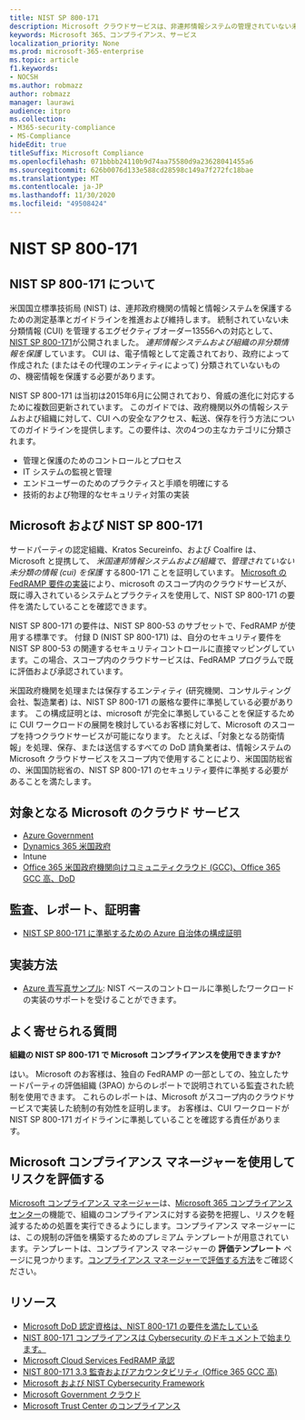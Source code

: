 ```yaml
---
title: NIST SP 800-171
description: Microsoft クラウドサービスは、非連邦情報システムの管理されていない未分類情報 (CUI) を保護するために、NIST SP 800-171 ガイドラインに準拠しています。
keywords: Microsoft 365、コンプライアンス、サービス
localization_priority: None
ms.prod: microsoft-365-enterprise
ms.topic: article
f1.keywords:
- NOCSH
ms.author: robmazz
author: robmazz
manager: laurawi
audience: itpro
ms.collection:
- M365-security-compliance
- MS-Compliance
hideEdit: true
titleSuffix: Microsoft Compliance
ms.openlocfilehash: 071bbbb24110b9d74aa75580d9a23628041455a6
ms.sourcegitcommit: 626b0076d133e588cd28598c149a7f272fc18bae
ms.translationtype: MT
ms.contentlocale: ja-JP
ms.lasthandoff: 11/30/2020
ms.locfileid: "49508424"
---
```

# <a name="nist-sp-800-171"></a>NIST SP 800-171

## <a name="about-nist-sp-800-171"></a>NIST SP 800-171 について

米国国立標準技術局 (NIST) は、連邦政府機関の情報と情報システムを保護するための測定基準とガイドラインを推進および維持します。 統制されていない未分類情報 (CUI) を管理するエグゼクティブオーダー13556への対応として、 [NIST SP 800-171](https://csrc.nist.gov/publications/detail/sp/800-171/rev-1/final)が公開されました。 *連邦情報システムおよび組織の非分類情報を保護* しています。 CUI は、電子情報として定義されており、政府によって作成された (またはその代理のエンティティによって) 分類されていないものの、機密情報を保護する必要があります。

NIST SP 800-171 は当初は2015年6月に公開されており、脅威の進化に対応するために複数回更新されています。 このガイドでは、政府機関以外の情報システムおよび組織に対して、CUI への安全なアクセス、転送、保存を行う方法についてのガイドラインを提供します。この要件は、次の4つの主なカテゴリに分類されます。

- 管理と保護のためのコントロールとプロセス
- IT システムの監視と管理
- エンドユーザーのためのプラクティスと手順を明確にする
- 技術的および物理的なセキュリティ対策の実装

## <a name="microsoft-and-nist-sp-800-171"></a>Microsoft および NIST SP 800-171

サードパーティの認定組織、Kratos Secureinfo、および Coalfire は、Microsoft と提携して、 *米国連邦情報システムおよび組織で、管理されていない未分類の情報 (cui) を保護* する800-171 ことを証明しています。 [Microsoft の FedRAMP 要件の実装](offering-fedramp.md)により、microsoft のスコープ内のクラウドサービスが、既に導入されているシステムとプラクティスを使用して、NIST SP 800-171 の要件を満たしていることを確認できます。

NIST SP 800-171 の要件は、NIST SP 800-53 のサブセットで、FedRAMP が使用する標準です。 付録 D (NIST SP 800-171) は、自分のセキュリティ要件を NIST SP 800-53 の関連するセキュリティコントロールに直接マッピングしています。この場合、スコープ内のクラウドサービスは、FedRAMP プログラムで既に評価および承認されています。

米国政府機関を処理または保存するエンティティ (研究機関、コンサルティング会社、製造業者) は、NIST SP 800-171 の厳格な要件に準拠している必要があります。 この構成証明とは、microsoft が完全に準拠していることを保証するために CUI ワークロードの展開を検討しているお客様に対して、Microsoft のスコープを持つクラウドサービスが可能になります。 たとえば、「対象となる防衛情報」を処理、保存、または送信するすべての DoD 請負業者は、情報システムの Microsoft クラウドサービスをスコープ内で使用することにより、米国国防総省の、米国国防総省の、NIST SP 800-171 のセキュリティ要件に準拠する必要があることを満たします。

## <a name="microsoft-in-scope-cloud-services"></a>対象となる Microsoft のクラウド サービス

- [Azure Government](https://aka.ms/AzureCompliance)
- [Dynamics 365 米国政府](https://aka.ms/d365-compliance-list)
- Intune
- [Office 365 米国政府機関向けコミュニティクラウド (GCC)、Office 365 GCC 高、DoD](https://aka.ms/o365-compliance-framework)

## <a name="audits-reports-and-certificates"></a>監査、レポート、証明書

- [NIST SP 800-171 に準拠するための Azure 自治体の構成証明](https://aka.ms/Azure-NIST-800-171)

## <a name="how-to-implement"></a>実装方法

- [Azure 青写真サンプル](https://docs.microsoft.com/azure/governance/blueprints/samples/): NIST ベースのコントロールに準拠したワークロードの実装のサポートを受けることができます。

## <a name="frequently-asked-questions"></a>よく寄せられる質問

**組織の NIST SP 800-171 で Microsoft コンプライアンスを使用できますか?**

はい。 Microsoft のお客様は、独自の FedRAMP の一部としての、独立したサードパーティの評価組織 (3PAO) からのレポートで説明されている監査された統制を使用できます。 これらのレポートは、Microsoft がスコープ内のクラウドサービスで実装した統制の有効性を証明します。 お客様は、CUI ワークロードが NIST SP 800-171 ガイドラインに準拠していることを確認する責任があります。

## <a name="use-microsoft-compliance-manager-to-assess-your-risk"></a>Microsoft コンプライアンス マネージャーを使用してリスクを評価する

[Microsoft コンプライアンス マネージャー](https://docs.microsoft.com/microsoft-365/compliance/compliance-manager)は、[Microsoft 365 コンプライアンス センター](https://docs.microsoft.com/microsoft-365/compliance/microsoft-365-compliance-center)の機能で、組織のコンプライアンスに対する姿勢を把握し、リスクを軽減するための処置を実行できるようにします。コンプライアンス マネージャーには、この規制の評価を構築するためのプレミアム テンプレートが用意されています。テンプレートは、コンプライアンス マネージャーの **評価テンプレート** ページに見つかります。[コンプライアンス マネージャーで評価する方法](https://docs.microsoft.com/microsoft-365/compliance/compliance-manager-assessments)をご確認ください。

## <a name="resources"></a>リソース

- [Microsoft DoD 認定資格は、NIST 800-171 の要件を満たしている](offering-DoD-DISA-L2-L4-L5.md)
- [NIST 800-171 コンプライアンスは Cybersecurity のドキュメントで始まります。](https://www.nist800171.com/)
- [Microsoft Cloud Services FedRAMP 承認](https://marketplace.fedramp.gov/index.html?status=Compliant&sort=productName#/products)
- [NIST 800-171 3.3 監査およびアカウンタビリティ (Office 365 GCC 高)](https://info.summit7systems.com/blog/nist-3.3-audit-and-accountability-with-office-365)
- [Microsoft および NIST Cybersecurity Framework](offering-nist-csf.md)
- [Microsoft Government クラウド](https://www.microsoft.com/enterprise/government)
- [Microsoft Trust Center のコンプライアンス](https://www.microsoft.com/trust-center/compliance/compliance-overview)

